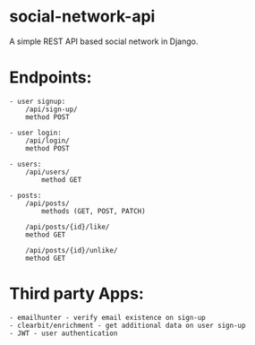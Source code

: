 # social-network-api
A simple REST API based social network in Django.

# Endpoints:

    - user signup:
        /api/sign-up/
        method POST

    - user login:
        /api/login/
        method POST

    - users:
        /api/users/
            method GET

    - posts:
        /api/posts/
            methods (GET, POST, PATCH)

        /api/posts/{id}/like/
        method GET

        /api/posts/{id}/unlike/
        method GET

# Third party Apps:

    - emailhunter - verify email existence on sign-up
    - clearbit/enrichment - get additional data on user sign-up
    - JWT - user authentication
